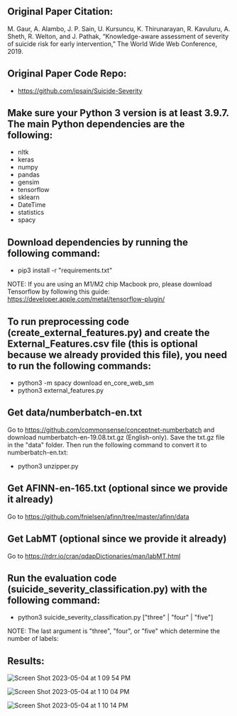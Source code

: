 ##  Original Paper Citation:
M. Gaur, A. Alambo, J. P. Sain, U. Kursuncu, K. Thirunarayan, R. Kavuluru, A. Sheth, R. Welton, and J. Pathak, 
“Knowledge-aware assessment of severity of suicide risk for early intervention,” The World Wide Web Conference, 2019. 

## Original Paper Code Repo: 
- https://github.com/jpsain/Suicide-Severity

## Make sure your Python 3 version is at least 3.9.7. The main Python dependencies are the following:
- nltk
- keras
- numpy
- pandas
- gensim
- tensorflow
- sklearn
- DateTime
- statistics
- spacy

## Download dependencies by running the following command:
- pip3 install -r "requirements.txt"

NOTE: If you are using an M1/M2 chip Macbook pro, please download Tensorflow by following this guide: https://developer.apple.com/metal/tensorflow-plugin/

## To run preprocessing code (create_external_features.py) and create the External_Features.csv file (this is optional because we already provided this file), you need to run the following commands:
- python3 -m spacy download en_core_web_sm
- python3 external_features.py

## Get data/numberbatch-en.txt 
Go to https://github.com/commonsense/conceptnet-numberbatch and download numberbatch-en-19.08.txt.gz (English-only). Save the txt.gz file in the "data" folder. Then run the following command to convert it to numberbatch-en.txt: 
- python3 unzipper.py

## Get AFINN-en-165.txt (optional since we provide it already)
Go to https://github.com/fnielsen/afinn/tree/master/afinn/data

## Get LabMT (optional since we provide it already)
Go to https://rdrr.io/cran/qdapDictionaries/man/labMT.html

## Run the evaluation code (suicide_severity_classification.py) with the following command:
- python3 suicide_severity_classification.py ["three" | "four" | "five"]

NOTE: The last argument is "three", "four", or "five" which determine the number of labels:

## Results:
![Screen Shot 2023-05-04 at 1 09 54 PM](https://user-images.githubusercontent.com/12843675/236338458-9bbdfa63-3b14-49c5-872c-6d3a2c3a33ed.png)

![Screen Shot 2023-05-04 at 1 10 04 PM](https://user-images.githubusercontent.com/12843675/236338478-ca5cc800-f7af-49fe-acfb-0c05dac171fa.png)

![Screen Shot 2023-05-04 at 1 10 14 PM](https://user-images.githubusercontent.com/12843675/236338487-810cf2a4-2e60-43ea-b67b-3cc00df13590.png)


